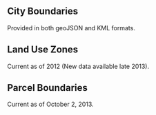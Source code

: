 ## City Boundaries

Provided in both geoJSON and KML formats.

## Land Use Zones

Current as of 2012 (New data available late 2013).

## Parcel Boundaries

Current as of October 2, 2013.
